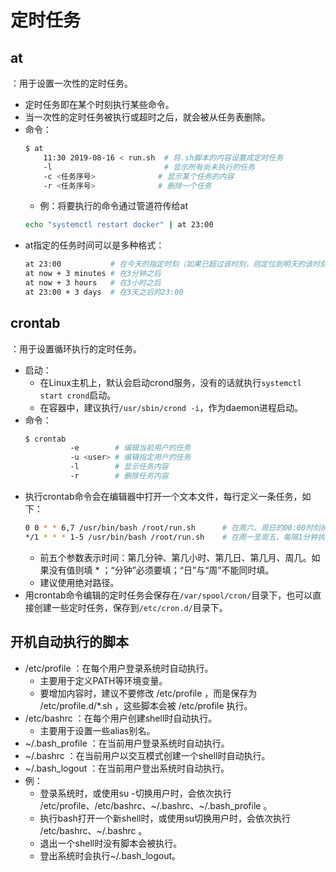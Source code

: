 
# 定时任务

## at

：用于设置一次性的定时任务。
- 定时任务即在某个时刻执行某些命令。
- 当一次性的定时任务被执行或超时之后，就会被从任务表删除。
- 命令：
    ```sh
    $ at
        11:30 2019-08-16 < run.sh  # 将.sh脚本的内容设置成定时任务
        -l                         # 显示所有尚未执行的任务
        -c <任务序号>              # 显示某个任务的内容
        -r <任务序号>              # 删除一个任务
    ```
    - 例：将要执行的命令通过管道符传给at
    ```sh
    echo "systemctl restart docker" | at 23:00
    ```
- at指定的任务时间可以是多种格式：
    ```sh
    at 23:00           # 在今天的指定时刻（如果已超过该时刻，则定位到明天的该时刻）
    at now + 3 minutes # 在3分钟之后
    at now + 3 hours   # 在3小时之后
    at 23:00 + 3 days  # 在3天之后的23:00
    ```

## crontab

：用于设置循环执行的定时任务。
- 启动：
  - 在Linux主机上，默认会启动crond服务，没有的话就执行`systemctl start crond`启动。
  - 在容器中，建议执行`/usr/sbin/crond -i`，作为daemon进程启动。
- 命令：
    ```sh
    $ crontab
              -e        # 编辑当前用户的任务
              -u <user> # 编辑指定用户的任务
              -l        # 显示任务内容
              -r        # 删除任务内容
    ```
- 执行crontab命令会在编辑器中打开一个文本文件，每行定义一条任务，如下：
    ```sh
    0 0 * * 6,7 /usr/bin/bash /root/run.sh      # 在周六、周日的00:00时刻执行任务
    */1 * * * 1-5 /usr/bin/bash /root/run.sh    # 在周一至周五，每隔1分钟执行一次任务
    ```
    - 前五个参数表示时间：第几分钟、第几小时、第几日、第几月、周几。如果没有值则填 * ；“分钟”必须要填；“日”与“周”不能同时填。
    - 建议使用绝对路径。
- 用crontab命令编辑的定时任务会保存在`/var/spool/cron/`目录下，也可以直接创建一些定时任务，保存到`/etc/cron.d/`目录下。

## 开机自动执行的脚本

- /etc/profile ：在每个用户登录系统时自动执行。
  - 主要用于定义PATH等环境变量。
  - 要增加内容时，建议不要修改 /etc/profile ，而是保存为 /etc/profile.d/*.sh ，这些脚本会被 /etc/profile 执行。
- /etc/bashrc ：在每个用户创建shell时自动执行。
  - 主要用于设置一些alias别名。
- ~/.bash_profile ：在当前用户登录系统时自动执行。
- ~/.bashrc ：在当前用户以交互模式创建一个shell时自动执行。
- ~/.bash_logout ：在当前用户登出系统时自动执行。
- 例：
  - 登录系统时，或使用su -切换用户时，会依次执行 /etc/profile、/etc/bashrc、~/.bashrc、~/.bash_profile 。
  - 执行bash打开一个新shell时，或使用su切换用户时，会依次执行 /etc/bashrc、~/.bashrc 。
  - 退出一个shell时没有脚本会被执行。
  - 登出系统时会执行~/.bash_logout。

